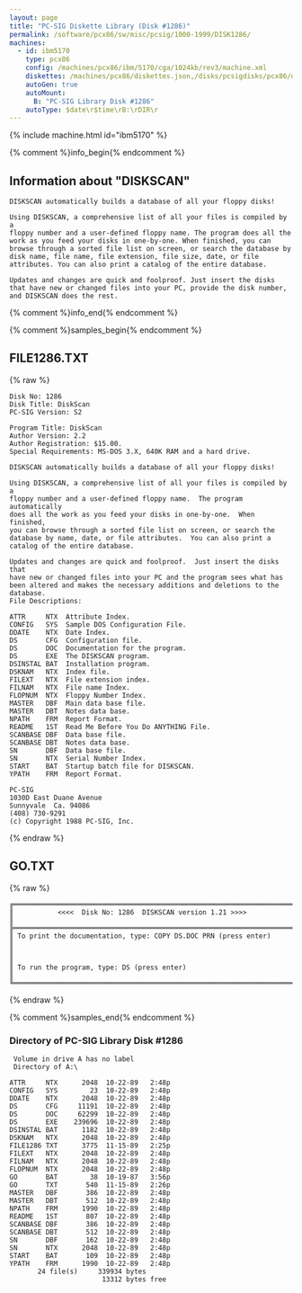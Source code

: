 ```yaml
---
layout: page
title: "PC-SIG Diskette Library (Disk #1286)"
permalink: /software/pcx86/sw/misc/pcsig/1000-1999/DISK1286/
machines:
  - id: ibm5170
    type: pcx86
    config: /machines/pcx86/ibm/5170/cga/1024kb/rev3/machine.xml
    diskettes: /machines/pcx86/diskettes.json,/disks/pcsigdisks/pcx86/diskettes.json
    autoGen: true
    autoMount:
      B: "PC-SIG Library Disk #1286"
    autoType: $date\r$time\rB:\rDIR\r
---
```


{% include machine.html id="ibm5170" %}

{% comment %}info_begin{% endcomment %}

## Information about "DISKSCAN"

    DISKSCAN automatically builds a database of all your floppy disks!
    
    Using DISKSCAN, a comprehensive list of all your files is compiled by a
    floppy number and a user-defined floppy name. The program does all the
    work as you feed your disks in one-by-one. When finished, you can
    browse through a sorted file list on screen, or search the database by
    disk name, file name, file extension, file size, date, or file
    attributes. You can also print a catalog of the entire database.
    
    Updates and changes are quick and foolproof. Just insert the disks
    that have new or changed files into your PC, provide the disk number,
    and DISKSCAN does the rest.
{% comment %}info_end{% endcomment %}

{% comment %}samples_begin{% endcomment %}

## FILE1286.TXT

{% raw %}
```
Disk No: 1286                                                           
Disk Title: DiskScan                                                    
PC-SIG Version: S2                                                      
                                                                        
Program Title: DiskScan                                                 
Author Version: 2.2                                                     
Author Registration: $15.00.                                            
Special Requirements: MS-DOS 3.X, 640K RAM and a hard drive.            
                                                                        
DISKSCAN automatically builds a database of all your floppy disks!      
                                                                        
Using DISKSCAN, a comprehensive list of all your files is compiled by a 
floppy number and a user-defined floppy name.  The program automatically
does all the work as you feed your disks in one-by-one.  When finished, 
you can browse through a sorted file list on screen, or search the      
database by name, date, or file attributes.  You can also print a       
catalog of the entire database.                                         
                                                                        
Updates and changes are quick and foolproof.  Just insert the disks that
have new or changed files into your PC and the program sees what has    
been altered and makes the necessary additions and deletions to the     
database.                                                               
File Descriptions:                                                      
                                                                        
ATTR     NTX  Attribute Index.                                          
CONFIG   SYS  Sample DOS Configuration File.                            
DDATE    NTX  Date Index.                                               
DS       CFG  Configuration file.                                       
DS       DOC  Documentation for the program.                            
DS       EXE  The DISKSCAN program.                                     
DSINSTAL BAT  Installation program.                                     
DSKNAM   NTX  Index file.                                               
FILEXT   NTX  File extension index.                                     
FILNAM   NTX  File name Index.                                          
FLOPNUM  NTX  Floppy Number Index.                                      
MASTER   DBF  Main data base file.                                      
MASTER   DBT  Notes data base.                                          
NPATH    FRM  Report Format.                                            
README   1ST  Read Me Before You Do ANYTHING File.                      
SCANBASE DBF  Data base file.                                           
SCANBASE DBT  Notes data base.                                          
SN       DBF  Data base file.                                           
SN       NTX  Serial Number Index.                                      
START    BAT  Startup batch file for DISKSCAN.                          
YPATH    FRM  Report Format.                                            
                                                                        
PC-SIG                                                                  
1030D East Duane Avenue                                                 
Sunnyvale  Ca. 94086                                                    
(408) 730-9291                                                          
(c) Copyright 1988 PC-SIG, Inc.                                         
```
{% endraw %}

## GO.TXT

{% raw %}
```
╔═════════════════════════════════════════════════════════════════════════╗
║           <<<<  Disk No: 1286  DISKSCAN version 1.21 >>>>               ║
╠═════════════════════════════════════════════════════════════════════════╣
║ To print the documentation, type: COPY DS.DOC PRN (press enter)         ║
║                                                                         ║
║ To run the program, type: DS (press enter)                              ║
╚═════════════════════════════════════════════════════════════════════════╝
```
{% endraw %}

{% comment %}samples_end{% endcomment %}

### Directory of PC-SIG Library Disk #1286

     Volume in drive A has no label
     Directory of A:\

    ATTR     NTX      2048  10-22-89   2:48p
    CONFIG   SYS        23  10-22-89   2:48p
    DDATE    NTX      2048  10-22-89   2:48p
    DS       CFG     11191  10-22-89   2:48p
    DS       DOC     62299  10-22-89   2:48p
    DS       EXE    239696  10-22-89   2:48p
    DSINSTAL BAT      1182  10-22-89   2:48p
    DSKNAM   NTX      2048  10-22-89   2:48p
    FILE1286 TXT      3775  11-15-89   2:25p
    FILEXT   NTX      2048  10-22-89   2:48p
    FILNAM   NTX      2048  10-22-89   2:48p
    FLOPNUM  NTX      2048  10-22-89   2:48p
    GO       BAT        38  10-19-87   3:56p
    GO       TXT       540  11-15-89   2:26p
    MASTER   DBF       386  10-22-89   2:48p
    MASTER   DBT       512  10-22-89   2:48p
    NPATH    FRM      1990  10-22-89   2:48p
    README   1ST       807  10-22-89   2:48p
    SCANBASE DBF       386  10-22-89   2:48p
    SCANBASE DBT       512  10-22-89   2:48p
    SN       DBF       162  10-22-89   2:48p
    SN       NTX      2048  10-22-89   2:48p
    START    BAT       109  10-22-89   2:48p
    YPATH    FRM      1990  10-22-89   2:48p
           24 file(s)     339934 bytes
                           13312 bytes free
